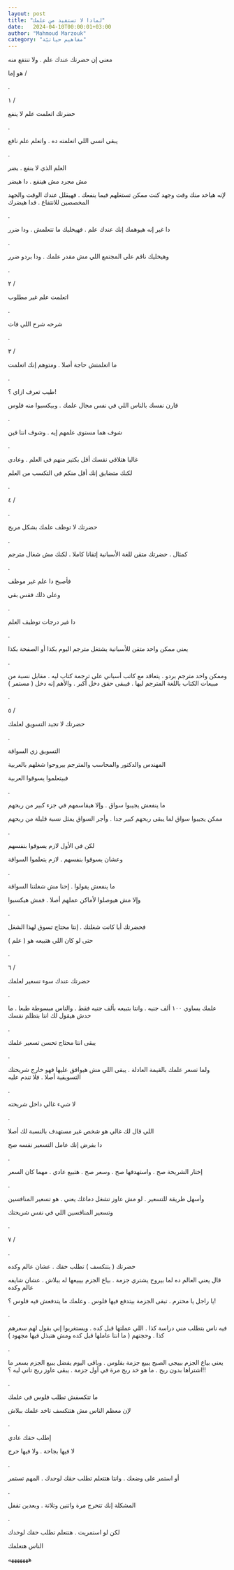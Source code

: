 ```yaml
---
layout: post
title: "لماذا لا تستفيد من علمك"
date:   2024-04-10T00:00:01+03:00
author: "Mahmoud Marzouk"
category: "مفاهيم حياتيّة"
---
```



معنى إن حضرتك عندك علم . ولا تنتفع منه

هو إما /

.

١ /

حضرتك اتعلمت علم لا ينفع

.

يبقى انسى اللي اتعلمته ده . واتعلم علم نافع

.

العلم الذي لا ينفع . يضر

مش مجرد مش هينفع . دا هيضر

لإنه هياخد منك وقت وجهد كنت ممكن تستغلهم فيما ينفعك .
فهيقلل عندك الوقت والجهد المخصصين للانتفاع . فدا هيضرك

.

دا غير إنه هيوهمك إنك عندك علم . فهيخليك ما تتعلمش . ودا
ضرر

.

وهيخليك ناقم على المجتمع اللي مش مقدر علمك . ودا بردو
ضرر

.

٢ /

اتعلمت علم غير مطلوب

.

شرحه شرح اللي فات

.

٣ /

ما اتعلمتش حاجة أصلا . ومتوهم إنك اتعلمت

.

طيب تعرف ازاي ؟!

قارن نفسك بالناس اللي في نفس مجال علمك . وبيكسبوا منه
فلوس

.

شوف هما مستوى علمهم إيه . وشوف انتا فين

.

غالبا هتلاقي نفسك أقل بكتير منهم في العلم . وعادي

لكنك متضايق إنك أقل منكم في التكسب من العلم

.

٤ /

.

حضرتك لا توظف علمك بشكل مربح

.

كمثال . حضرتك متقن للغة الأسبانية إتقانا كاملا . لكنك مش
شغال مترجم

.

فأصبح دا علم غير موظف

وعلى ذلك فقس بقى

.

دا غير درجات توظيف العلم

.

يعني ممكن واحد متقن للأسبانية يشتغل مترجم اليوم بكذا أو
الصفحة بكذا

.

وممكن واحد مترجم بردو . يتعاقد مع كاتب أسباني على ترجمة
كتاب ليه . مقابل نسبة من مبيعات الكتاب باللغة المترجم ليها . فيبقى حقق
دخل أكبر . والأهم إنه دخل ( مستمر )

.

٥ /

حضرتك لا تجيد التسويق لعلمك

.

التسويق زي السواقة

المهندس والدكتور والمحاسب والمترجم بيروحوا شغلهم
بالعربية

فبيتعلموا يسوقوا العربية

.

ما ينفعش يجيبوا سواق . وإلا هيقاسمهم في جزء كبير من
ربحهم

ممكن يجيبوا سواق لما يبقى ربحهم كبير جدا . وأجر السواق
يمثل نسبة قليلة من ربحهم

.

لكن في الأول لازم يسوقوا بنفسهم

وعشان يسوقوا بنفسهم . لازم يتعلموا السواقة

.

ما ينفعش يقولوا . إحنا مش شغلتنا السواقة

وإلا مش هيوصلوا لأماكن عملهم أصلا . فمش هيكسبوا

.

فحضرتك أيا كانت شغلتك . إنتا محتاج تسوق لهذا
الشغل

حتى لو كان اللي هتبيعه هو ( علم )

.

٦ /

حضرتك عندك سوء تسعير لعلمك

.

علمك يساوي ١٠٠ ألف جنيه . وانتا بتبيعه بألف جنيه فقط .
والناس مبسوطة طبعا . ما حدش هيقول لك انتا بتظلم نفسك

.

يبقى انتا محتاج تحسن تسعير علمك

.

ولما تسعر علمك بالقيمة العادلة . يبقى اللي مش هيوافق
عليها فهو خارج شريحتك التسويقية أصلا . فلا تندم عليه

.

لا شيء غالي داخل شريحته

.

اللي قال لك غالي هو شخص غير مستهدف بالنسبة لك
أصلا

دا بفرض إنك عامل التسعير نفسه صح

.

إختار الشريحة صح . واستهدفها صح . وسعر صح . هتبيع عادي .
مهما كان السعر

.

وأسهل طريقة للتسعير . لو مش عاوز تشغل دماغك يعني . هو
تسعير المنافسين

وتسعير المنافسين اللي في نفس شريحتك

.

٧ /

.

حضرتك ( بتتكسف ) تطلب حقك . عشان عالم وكده

قال يعني العالم ده لما بيروح يشتري جزمة . بياع الجزم
بيبيعها له ببلاش . عشان شايفه عالم وكده

يا راجل يا محترم . تبقى الجزمة بيتدفع فيها فلوس . وعلمك
ما يتدفعش فيه فلوس ؟!

.

فيه ناس بتطلب مني دراسة كذا . اللي عملتها قبل كده .
ويستغربوا إني بقول لهم سعرهم كذا . وحجتهم ( ما انتا عاملها قبل كده ومش
هتبذل فيها مجهود )

.

يعني بياع الجزم بييجي الصبح يبيع جزمة بفلوس . وباقي
اليوم يفضل يبيع الجزم بسعر ما اشتراها بدون ربح . ما هو خد ربح مرة في أول
جزمة . يبقى عاوز ربح تاني ليه ؟!!

.

ما تتكسفش تطلب فلوس في علمك

لإن معظم الناس مش هتتكسف تاخد علمك ببلاش

.

إطلب حقك عادي

لا فيها بجاحة . ولا فيها حرج

.

أو استمر على وضعك . وانتا هتتعلم تطلب حقك لوحدك . المهم
تستمر

.

المشكلة إنك تتحرج مرة واتنين وتلاتة . وبعدين تقفل

.

لكن لو استمريت . هتتعلم تطلب حقك لوحدك

الناس هتعلمك

هههههههه
